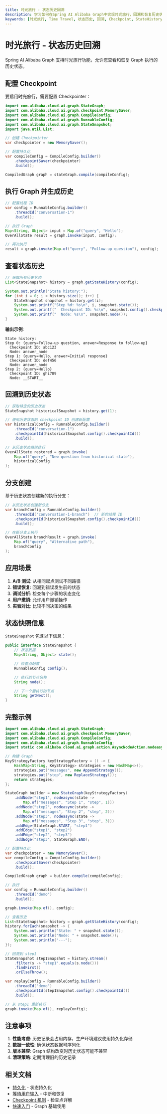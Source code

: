 ```yaml
---
title: 时光旅行 - 状态历史回溯
description: 学习如何在Spring AI Alibaba Graph中实现时光旅行，回溯和恢复历史状态
keywords: [时光旅行, Time Travel, 状态历史, 回溯, Checkpoint, StateHistory]
---
```


# 时光旅行 - 状态历史回溯

Spring AI Alibaba Graph 支持时光旅行功能，允许您查看和恢复 Graph 执行的历史状态。

## 配置 Checkpoint

要启用时光旅行，需要配置 Checkpointer：

```java
import com.alibaba.cloud.ai.graph.StateGraph;
import com.alibaba.cloud.ai.graph.checkpoint.MemorySaver;
import com.alibaba.cloud.ai.graph.CompileConfig;
import com.alibaba.cloud.ai.graph.RunnableConfig;
import com.alibaba.cloud.ai.graph.StateSnapshot;
import java.util.List;

// 创建 Checkpointer
var checkpointer = new MemorySaver();

// 配置持久化
var compileConfig = CompileConfig.builder()
    .checkpointSaver(checkpointer)
    .build();

CompiledGraph graph = stateGraph.compile(compileConfig);
```

## 执行 Graph 并生成历史

```java
// 配置线程 ID
var config = RunnableConfig.builder()
    .threadId("conversation-1")
    .build();

// 执行 Graph
Map<String, Object> input = Map.of("query", "Hello");
OverAllState result = graph.invoke(input, config);

// 再次执行
result = graph.invoke(Map.of("query", "Follow-up question"), config);
```

## 查看状态历史

```java
// 获取所有历史状态
List<StateSnapshot> history = graph.getStateHistory(config);

System.out.println("State history:");
for (int i = 0; i < history.size(); i++) {
    StateSnapshot snapshot = history.get(i);
    System.out.printf("Step %d: %s\n", i, snapshot.state());
    System.out.printf("  Checkpoint ID: %s\n", snapshot.config().checkpointId());
    System.out.printf("  Node: %s\n", snapshot.node());
}
```

**输出示例**:
```
State history:
Step 0: {query=Follow-up question, answer=Response to follow-up}
  Checkpoint ID: abc123
  Node: answer_node
Step 1: {query=Hello, answer=Initial response}
  Checkpoint ID: def456
  Node: answer_node
Step 2: {query=Hello}
  Checkpoint ID: ghi789
  Node: __START__
```

## 回溯到历史状态

```java
// 获取特定的历史状态
StateSnapshot historicalSnapshot = history.get(1);

// 使用历史状态的 checkpoint ID 创建新配置
var historicalConfig = RunnableConfig.builder()
    .threadId("conversation-1")
    .checkpointId(historicalSnapshot.config().checkpointId())
    .build();

// 从历史状态继续执行
OverAllState restored = graph.invoke(
    Map.of("query", "New question from historical state"),
    historicalConfig
);
```

## 分支创建

基于历史状态创建新的执行分支：

```java
// 从历史状态创建新分支
var branchConfig = RunnableConfig.builder()
    .threadId("conversation-1-branch")  // 新的线程 ID
    .checkpointId(historicalSnapshot.config().checkpointId())
    .build();

// 在新分支上执行
OverAllState branchResult = graph.invoke(
    Map.of("query", "Alternative path"),
    branchConfig
);
```

## 应用场景

1. **A/B 测试**: 从相同起点测试不同路径
2. **错误恢复**: 回溯到错误发生前的状态
3. **调试分析**: 检查每个步骤的状态变化
4. **用户撤销**: 允许用户撤销操作
5. **实验对比**: 比较不同决策的结果

## 状态快照信息

`StateSnapshot` 包含以下信息：

```java
public interface StateSnapshot {
    // 状态数据
    Map<String, Object> state();

    // 检查点配置
    RunnableConfig config();

    // 执行的节点名称
    String node();

    // 下一个要执行的节点
    String getNext();
}
```

## 完整示例

```java
import com.alibaba.cloud.ai.graph.StateGraph;
import com.alibaba.cloud.ai.graph.checkpoint.MemorySaver;
import com.alibaba.cloud.ai.graph.CompileConfig;
import com.alibaba.cloud.ai.graph.RunnableConfig;
import static com.alibaba.cloud.ai.graph.action.AsyncNodeAction.nodeasync;

// 构建 Graph
KeyStrategyFactory keyStrategyFactory = () -> {
    HashMap<String, KeyStrategy> strategies = new HashMap<>();
    strategies.put("messages", new AppendStrategy());
    strategies.put("step", new ReplaceStrategy());
    return strategies;
};

StateGraph builder = new StateGraph(keyStrategyFactory)
    .addNode("step1", nodeasync(state ->
        Map.of("messages", "Step 1", "step", 1)))
    .addNode("step2", nodeasync(state ->
        Map.of("messages", "Step 2", "step", 2)))
    .addNode("step3", nodeasync(state ->
        Map.of("messages", "Step 3", "step", 3)))
    .addEdge(StateGraph.START, "step1")
    .addEdge("step1", "step2")
    .addEdge("step2", "step3")
    .addEdge("step3", StateGraph.END);

// 配置持久化
var checkpointer = new MemorySaver();
var compileConfig = CompileConfig.builder()
    .checkpointSaver(checkpointer)
    .build();

CompiledGraph graph = builder.compile(compileConfig);

// 执行
var config = RunnableConfig.builder()
    .threadId("demo")
    .build();

graph.invoke(Map.of(), config);

// 查看历史
List<StateSnapshot> history = graph.getStateHistory(config);
history.forEach(snapshot -> {
    System.out.println("State: " + snapshot.state());
    System.out.println("Node: " + snapshot.node());
    System.out.println("---");
});

// 回溯到 step1
StateSnapshot step1Snapshot = history.stream()
    .filter(s -> "step1".equals(s.node()))
    .findFirst()
    .orElseThrow();

var replayConfig = RunnableConfig.builder()
    .threadId("demo")
    .checkpointId(step1Snapshot.config().checkpointId())
    .build();

// 从 step1 重新执行
graph.invoke(Map.of(), replayConfig);
```

## 注意事项

1. **性能考虑**: 历史记录会占用内存，生产环境建议使用持久化存储
2. **数据一致性**: 确保状态数据可序列化
3. **版本兼容**: Graph 结构改变时历史状态可能不兼容
4. **清理策略**: 定期清理旧的历史记录

## 相关文档

- [持久化](./persistence) - 状态持久化
- [等待用户输入](./wait-user-input) - 中断和恢复
- [Checkpoint 机制](../core/checkpoint-postgres) - 检查点详解
- [快速入门](../quick-start) - Graph 基础使用


